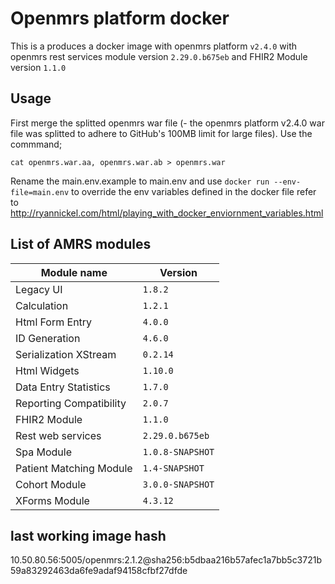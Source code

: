 # Openmrs platform docker
This is a produces a docker image with openmrs platform `v2.4.0` with openmrs rest services module version `2.29.0.b675eb` and FHIR2 Module version `1.1.0`

## Usage
First merge the splitted openmrs war file (- the openmrs platform v2.4.0 war file was splitted to adhere to GitHub's 100MB limit for large files). Use the commmand;
```
cat openmrs.war.aa, openmrs.war.ab > openmrs.war
```
Rename the main.env.example to main.env and use
```docker run --env-file=main.env```
to override the env variables defined in the docker file  refer to http://ryannickel.com/html/playing_with_docker_enviornment_variables.html

## List of AMRS modules
Module name | Version 
--- | --- 
Legacy UI | `1.8.2`
Calculation | `1.2.1`
Html Form Entry	| `4.0.0`
ID Generation | `4.6.0`
Serialization XStream |	`0.2.14`
Html Widgets | `1.10.0`
Data Entry Statistics |	`1.7.0`
Reporting Compatibility | `2.0.7`
FHIR2 Module | `1.1.0`
Rest web services | `2.29.0.b675eb`
Spa Module | `1.0.8-SNAPSHOT`
Patient Matching Module | `1.4-SNAPSHOT`
Cohort Module | `3.0.0-SNAPSHOT`
XForms Module | `4.3.12`

## last working image hash
10.50.80.56:5005/openmrs:2.1.2@sha256:b5dbaa216b57afec1a7bb5c3721b59a83292463da6fe9adaf94158cfbf27dfde